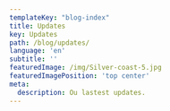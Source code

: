 ```yaml
---
templateKey: "blog-index"
title: Updates
key: Updates
path: /blog/updates/
language: 'en'
subtitle: ''
featuredImage: /img/Silver-coast-5.jpg
featuredImagePosition: 'top center'
meta:
  description: Ou lastest updates.
---
```


